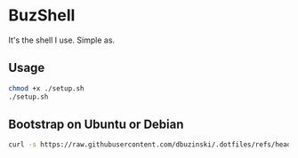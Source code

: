# BuzShell
It's the shell I use. Simple as.

## Usage
```bash
chmod +x ./setup.sh
./setup.sh
```

## Bootstrap on Ubuntu or Debian
```bash
curl -s https://raw.githubusercontent.com/dbuzinski/.dotfiles/refs/heads/main/bootstrap.sh | bash
```
